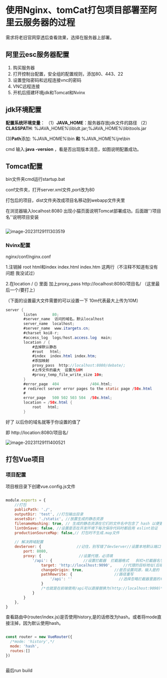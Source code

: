 # 使用Nginx、tomCat打包项目部署至阿里云服务器的过程

需求将老旧官网穿透后查看效果，选择在服务器上部署。

## 阿里云esc服务器配置

1. 购买服务器
2. 打开控制台配置，安全组的配置规则，添加80、443、22
3. 设置登陆密码和远程连接vnc的密码
4. VNC远程连接
5. 开机后搭建环境jdk和Tomcat和Nvinx

## jdk环境配置

**配置系统环境变量**：
（1）**JAVA_HOME**：服务器存放jdk文件的路径
（2）**CLASSPATH**: %JAVA_HOME%\lib\dt.jar;%JAVA_HOME%\lib\tools.jar

   (3)**Path**添加: %JAVA_HOME%\bin **和** %JAVA_HOME%\jre\bin

cmd 输入:**java -version** ，看是否出现版本消息，如图说明配置成功。

## Tomcat配置

bin文件夹cmd运行startup.bat

conf文件夹，打开server.xml文件,port改为80

打包后的项目，dist文件夹改成项目名移动到webapp文件夹里

在浏览器输入localhost:8080 出现小猫页面说明Tomcat部署成功。后面跟''/项目名''说明项目安装

```

```

![image-20231129111303519](C:\Users\Admin\AppData\Roaming\Typora\typora-user-images\image-20231129111303519.png)

### Nvinx配置

nginx/conf/nginx.conf  

1.注销掉 root html和index index.html index.htm 这两行（不注释不知道有没有问题 我没试过）

2.在location / {} 里面 加上proxy_pass http://localhost:8080/项目名/  （这里最后一个/要打上）

（下面的设置最大文件需要的可以设置一下  10m代表最大上传为10M） 

```java
server {
        listen       80;
        #server_name  访问的域名，默认localhost
        server_name  localhost;
        #server_name  www.itargets.cn;
        #charset koi8-r;
        #access_log  logs/host.access.log  main;
        location / {
            #去掉默认静态
            #root   html;
            #index  index.html index.htm;
            #添加映射
            proxy_pass  http://localhost:8080/debate/;
            #上传文件的最大  设置为10M
            #proxy_temp_file_write_size 10m;
        }
        #error_page  404              /404.html;
        # redirect server error pages to the static page /50x.html
        #
        error_page   500 502 503 504  /50x.html;
        location = /50x.html {
            root   html;
        }
```

好了  以后你的域名就等于你设置的值了

即 http://location:8080/项目名/

![image-20231129111400521](C:\Users\Admin\AppData\Roaming\Typora\typora-user-images\image-20231129111400521.png)

## 打包Vue项目

### 项目配置

项目根目录下创建vue.config.js文件

```js

module.exports = {
    //打包
    publicPath: './',
    outputDir: 'test', //打包输出目录
    assetsDir: './static', //放置生成的静态资源
    filenameHashing: true, // 生成的静态资源在它们的文件名中包含了 hash 以便更好的控制缓存
    lintOnSave: false, //设置是否在开发环境下每次保存代码时都启用 eslint验证
    productionSourceMap: false,// 打包时不生成.map文件
    
    // 解决跨域配置
    devServer: {                //记住，别写错了devServer//设置本地默认端口  选填
        port: 8080,
        proxy: {                 //设置代理，必须填
            '/api': {              //设置拦截器  拦截器格式   斜杠+拦截器名字，名字可以自己定
                target: 'http://localhost:9090',     //代理的目标地址(后端设置的端口号)
                changeOrigin: true,              //是否设置同源，输入是的
                pathRewrite: {                   //路径重写
                    '/api': ''                     //选择忽略拦截器里面的单词
                }
                /*也就是在前端使用/api可以直接替换为(http://localhost:9090)*/
            }
        }
    },
}
```

查看路由中(router/index.js)是否使用history,是的话修改为hash。或者将mode直接注掉，因为默认使用hash。

```javascript

const router = new VueRouter({
  /*mode: 'history',*/
  mode: 'hash',
  routes:[]
})
 
```

最后run build